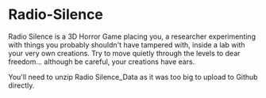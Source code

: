 # Radio-Silence
Radio Silence is a 3D Horror Game placing you, a researcher experimenting with things you probably shouldn't have tampered with, inside a lab with your very own creations. Try to move quietly through the levels to dear freedom... although be careful, your creations have ears.

You'll need to unzip Radio Silence_Data as it was too big to upload to Github directly.
